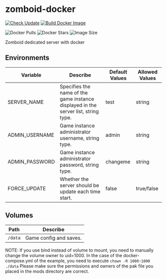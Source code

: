 # zomboid-docker

[![Check Update](https://github.com/KagurazakaNyaa/zomboid-docker/actions/workflows/update.yml/badge.svg)](https://github.com/KagurazakaNyaa/zomboid-docker/actions/workflows/update.yml)
[![Build Docker Image](https://github.com/KagurazakaNyaa/zomboid-docker/actions/workflows/docker.yml/badge.svg)](https://github.com/KagurazakaNyaa/zomboid-docker/actions/workflows/docker.yml)

![Docker Pulls](https://img.shields.io/docker/pulls/kagurazakanyaa/zomboid)
![Docker Stars](https://img.shields.io/docker/stars/kagurazakanyaa/zomboid)
![Image Size](https://img.shields.io/docker/image-size/kagurazakanyaa/zomboid/latest)

Zomboid dedicated server with docker

## Environments

| Variable       | Describe                                                                           | Default Values | Allowed Values |
|----------------|------------------------------------------------------------------------------------|----------------|----------------|
| SERVER_NAME    | Specifies the name of the game instance displayed in the server list, string type. | test           | string         |
| ADMIN_USERNAME | Game instance administrator username, string type.                                 | admin          | string         |
| ADMIN_PASSWORD | Game instance administrator password, string type.                                 | changeme       | string         |
| FORCE_UPDATE   | Whether the server should be update each time start.                               | false          | true/false     |

## Volumes

| Path    | Describe               |
|---------|------------------------|
| `/data` | Game config and saves. |

NOTE: If you use bind instead of volume to mount, you need to manually change the volume owner to uid=1000.
In the case of the docker-compose.yml of the example, you need to execute `chown -R 1000:1000 ./data`
Please make sure the permissions and owners of the pak file you placed in the mods directory are correct.
